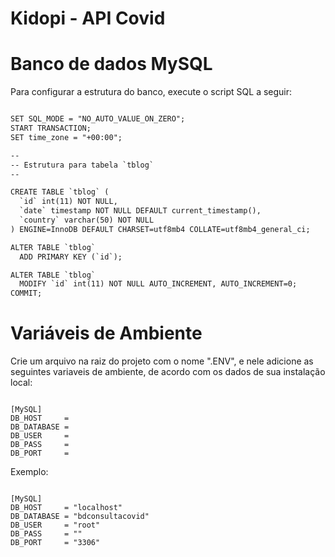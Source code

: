 # Kidopi - API Covid

# Banco de dados MySQL

Para configurar a estrutura do banco, execute o script SQL a seguir:


```txt

SET SQL_MODE = "NO_AUTO_VALUE_ON_ZERO";
START TRANSACTION;
SET time_zone = "+00:00";

--
-- Estrutura para tabela `tblog`
--

CREATE TABLE `tblog` (
  `id` int(11) NOT NULL,
  `date` timestamp NOT NULL DEFAULT current_timestamp(),
  `country` varchar(50) NOT NULL
) ENGINE=InnoDB DEFAULT CHARSET=utf8mb4 COLLATE=utf8mb4_general_ci;

ALTER TABLE `tblog`
  ADD PRIMARY KEY (`id`);

ALTER TABLE `tblog`
  MODIFY `id` int(11) NOT NULL AUTO_INCREMENT, AUTO_INCREMENT=0;
COMMIT;

```

# Variáveis de Ambiente

Crie um arquivo na raiz do projeto com o nome ".ENV", e nele adicione as seguintes variaveis de ambiente, de acordo com os dados de sua instalação local:

```env

[MySQL]
DB_HOST     = 
DB_DATABASE = 
DB_USER     = 
DB_PASS     = 
DB_PORT     = 

```

Exemplo:

```env

[MySQL]
DB_HOST     = "localhost"
DB_DATABASE = "bdconsultacovid"
DB_USER     = "root"
DB_PASS     = ""
DB_PORT     = "3306"

```